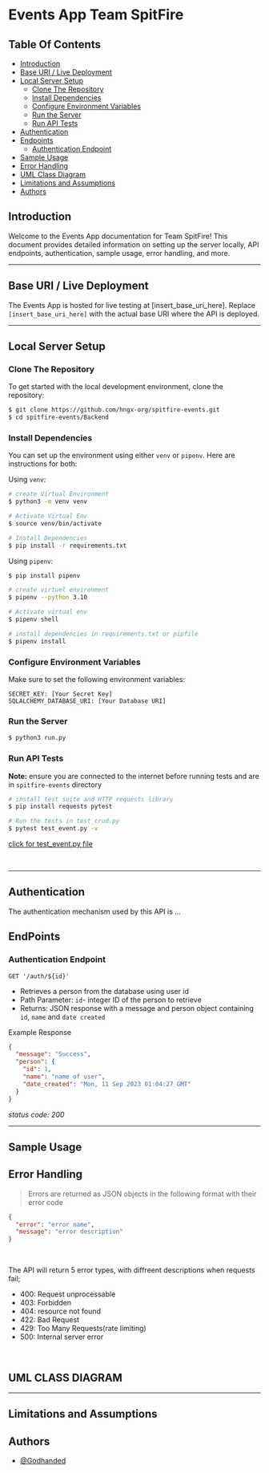 # Events App Team SpitFire

## Table Of Contents

- [Introduction](#introduction)
- [Base URI / Live Deployment](#base-uri--live-deployment)
- [Local Server Setup](#local-server-setup)
  - [Clone The Repository](#clone-the-repository)
  - [Install Dependencies](#install-dependencies)
  - [Configure Environment Variables](#configure-environment-variables)
  - [Run the Server](#run-the-server)
  - [Run API Tests](#run-api-tests)
- [Authentication](#authentication)
- [Endpoints](#endpoints)
  - [Authentication Endpoint](#authentication-endpoint)
- [Sample Usage](#sample-usage)
- [Error Handling](#error-handling)
- [UML Class Diagram](#uml-class-diagram)
- [Limitations and Assumptions](#limitations-and-assumptions)
- [Authors](#authors)

## Introduction

Welcome to the Events App documentation for Team SpitFire! This document provides detailed information on setting up the server locally, API endpoints, authentication, sample usage, error handling, and more.

---

## Base URI / Live Deployment

The Events App is hosted for live testing at [insert_base_uri_here]. Replace `[insert_base_uri_here]` with the actual base URI where the API is deployed.

---

## Local Server Setup

### Clone The Repository

To get started with the local development environment, clone the repository:

```bash
$ git clone https://github.com/hngx-org/spitfire-events.git
$ cd spitfire-events/Backend
```

### Install Dependencies

You can set up the environment using either `venv` or `pipenv`. Here are instructions for both:

Using `venv`:

```bash
# create Virtual Environment
$ python3 -m venv venv

# Activate Virtual Env
$ source venv/bin/activate

# Install Dependencies
$ pip install -r requirements.txt
```

Using `pipenv`:

```bash
$ pip install pipenv

# create virtuel environment
$ pipenv --python 3.10

# Activate virtual env
$ pipenv shell

# install dependencies in requirements.txt or pipfile
$ pipenv install
```

### Configure Environment Variables

Make sure to set the following environment variables:

    SECRET_KEY: [Your Secret Key]
    SQLALCHEMY_DATABASE_URI: [Your Database URI]

### Run the Server

```bash
$ python3 run.py
```

### Run API Tests

**Note:** ensure you are connected to the internet before running tests and are in `spitfire-events` directory

```bash
# install test suite and HTTP requests library
$ pip install requests pytest

# Run the tests in test_crud.py
$ pytest test_event.py -v
```

[click for test_event.py file](test_event.py)

<br>

---

## **Authentication**

The authentication mechanism used by this API is ...

## **EndPoints**

### Authentication Endpoint

`GET '/auth/${id}'`

- Retrieves a person from the database using user id
- Path Parameter: `id`- integer ID of the person to retrieve
- Returns: JSON response with a message and person object containing `id`, `name` and `date created`

Example Response

```json
{
  "message": "Success",
  "person": {
    "id": 1,
    "name": "name of user",
    "date_created": "Mon, 11 Sep 2023 01:04:27 GMT"
  }
}
```

_status code: 200_

---

## Sample Usage

## **Error Handling**

> Errors are returned as JSON objects in the following format with their error code

```json
{
  "error": "error name",
  "message": "error description"
}
```

<br>

The API will return 5 error types, with diffreent descriptions when requests fail;

- 400: Request unprocessable
- 403: Forbidden
- 404: resource not found
- 422: Bad Request
- 429: Too Many Requests(rate limiting)
- 500: Internal server error

<br>

## **UML CLASS DIAGRAM**

---

## Limitations and Assumptions

## Authors

- [@Godhanded](https://github.com/Godhanded)
